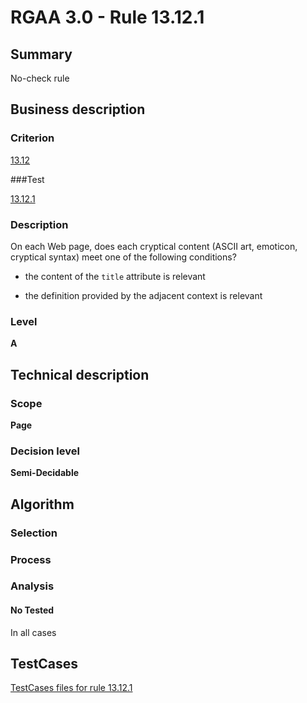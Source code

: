 # RGAA 3.0 -  Rule 13.12.1

## Summary

No-check rule

## Business description

### Criterion

[13.12](http://asqatasun.github.io/RGAA--3.0--EN/RGAA3.0_Criteria_English_version_v1.html#crit-13-12)

###Test

[13.12.1](http://asqatasun.github.io/RGAA--3.0--EN/RGAA3.0_Criteria_English_version_v1.html#test-13-12-1)

### Description
On each Web page,
    does each cryptical content (ASCII art, emoticon,
    cryptical syntax) meet one of the following conditions?
    <ul><li> the content of the <code>title</code> attribute is relevant</li>
  <li> the definition provided by the adjacent context
   is relevant</li>
    </ul> 


### Level

**A**

## Technical description

### Scope

**Page**

### Decision level

**Semi-Decidable**

## Algorithm

### Selection

### Process

### Analysis

#### No Tested 

In all cases









##  TestCases 

[TestCases files for rule 13.12.1](https://github.com/Asqatasun/Asqatasun/tree/master/rules/rules-rgaa3.0/src/test/resources/testcases/rgaa30/Rgaa30Rule131201/) 


